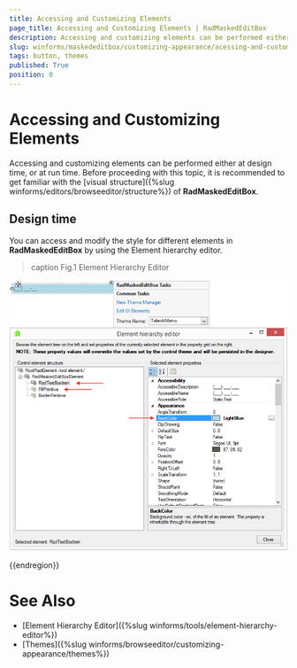 ```yaml
---
title: Accessing and Customizing Elements
page_title: Accessing and Customizing Elements | RadMaskedEditBox
description: Accessing and customizing elements can be performed either at design time, or at run time
slug: winforms/maskededitbox/customizing-appearance/acessing-and-customizing-appearance
tags: button, themes
published: True
position: 0
---
```


# Accessing and Customizing Elements

Accessing and customizing elements can be performed either at design time, or at run time. Before proceeding with this topic, it is recommended to get familiar with the [visual structure]({%slug winforms/editors/browseeditor/structure%}) of __RadMaskedEditBox__.

## Design time

You can access and modify the style for different elements in __RadMaskedEditBox__ by using the Element hierarchy editor.

>caption Fig.1 Element Hierarchy Editor

![radmaskededitbox customizing appearance customizing appearance 001](images/radmaskededitbox-customizing-appearance-customizing-appearance001.png.png)

{{endregion}} 

# See Also 

* [Element Hierarchy Editor]({%slug winforms/tools/element-hierarchy-editor%})
* [Themes]({%slug winforms/browseeditor/customizing-appearance/themes%})
